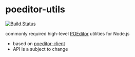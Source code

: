 # poeditor-utils

[![Build Status](https://travis-ci.org/famousgarkin/poeditor-utils.svg?branch=master)](https://travis-ci.org/famousgarkin/poeditor-utils)

commonly required high-level [POEditor](https://poeditor.com/) utilities for Node.js

* based on [poeditor-client](https://github.com/janjakubnanista/poeditor-client)
* API is a subject to change

